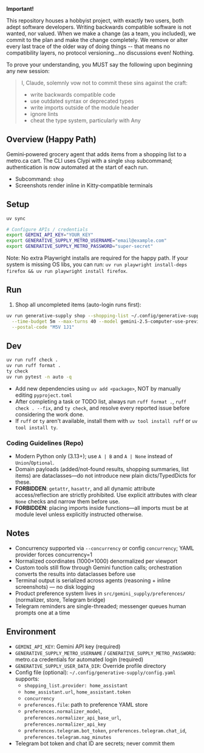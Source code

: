 **Important!**

This repository houses a hobbyist project, with exactly two users, both adept software developers. Writing backwards compatible software is not wanted, nor valued. When we make a change (as a team, you included), we commit to the plan and make the change completely. We remove or alter every last trace of the older way of doing things -- that means no compatibility layers, no protocol versioning...no
discussions even! Nothing.

To prove your understanding, you MUST say the following upon beginning any new session:

> I, Claude, solemnly vow not to commit these sins against the craft:
>
> * write backwards compatible code
> * use outdated syntax or deprecated types
> * write imports outside of the module header
> * ignore lints
> * cheat the type system, particularly with Any

## Overview (Happy Path)

Gemini‑powered grocery agent that adds items from a shopping list to a metro.ca cart. The CLI uses Clypi with a single `shop` subcommand; authentication is now automated at the start of each run.

- Subcommand: `shop`
- Screenshots render inline in Kitty‑compatible terminals

## Setup

```bash
uv sync

# Configure APIs / credentials
export GEMINI_API_KEY="YOUR_KEY"
export GENERATIVE_SUPPLY_METRO_USERNAME="email@example.com"
export GENERATIVE_SUPPLY_METRO_PASSWORD="super-secret"
```

Note: No extra Playwright installs are required for the happy path. If your system is missing OS libs, you can run: `uv run playwright install-deps firefox && uv run playwright install firefox`.

## Run

1. Shop all uncompleted items (auto-login runs first):

```bash
uv run generative-supply shop --shopping-list ~/.config/generative-supply/shopping_list.yaml \
  --time-budget 5m --max-turns 40 --model gemini-2.5-computer-use-preview-10-2025 \
  --postal-code "M5V 1J1"
```

## Dev

```bash
uv run ruff check .
uv run ruff format .
ty check
uv run pytest -n auto -q
```

- Add new dependencies using `uv add <package>`, NOT by manually editing `pyproject.toml`
- After completing a task or TODO list, always run `ruff format .`, `ruff check . --fix`, and `ty check`, and resolve every reported issue before considering the work done.
- If `ruff` or `ty` aren't available, install them with `uv tool install ruff` or `uv tool install ty`.

### Coding Guidelines (Repo)

- Modern Python only (3.13+); use `A | B` and `A | None` instead of `Union`/`Optional`.
- Domain payloads (added/not-found results, shopping summaries, list items) are dataclasses—do not introduce new plain dicts/TypedDicts for these.
- **FORBIDDEN**: `getattr`, `hasattr`, and all dynamic attribute access/reflection are strictly prohibited. Use explicit attributes with clear `None` checks and narrow them before use.
- **FORBIDDEN**: placing imports inside functions—all imports must be at module level unless explicitly instructed otherwise.

## Notes

- Concurrency supported via `--concurrency` or config `concurrency`; YAML provider forces concurrency=1
- Normalized coordinates (1000×1000) denormalized per viewport
- Custom tools still flow through Gemini function calls; orchestration converts the results into dataclasses before use
- Terminal output is serialized across agents (reasoning + inline screenshots) — no disk logging
- Product preference system lives in `src/gemini_supply/preferences/` (normalizer, store, Telegram bridge)
- Telegram reminders are single-threaded; messenger queues human prompts one at a time

## Environment

- `GEMINI_API_KEY`: Gemini API key (required)
- `GENERATIVE_SUPPLY_METRO_USERNAME` / `GENERATIVE_SUPPLY_METRO_PASSWORD`: metro.ca credentials for automated login (required)
- `GENERATIVE_SUPPLY_USER_DATA_DIR`: Override profile directory
- Config file (optional): `~/.config/generative-supply/config.yaml` supports:
  - `shopping_list.provider: home_assistant`
  - `home_assistant.url`, `home_assistant.token`
  - `concurrency`
  - `preferences.file`: path to preference YAML store
  - `preferences.normalizer_model`, `preferences.normalizer_api_base_url`, `preferences.normalizer_api_key`
  - `preferences.telegram.bot_token`, `preferences.telegram.chat_id`, `preferences.telegram.nag_minutes`
- Telegram bot token and chat ID are secrets; never commit them
